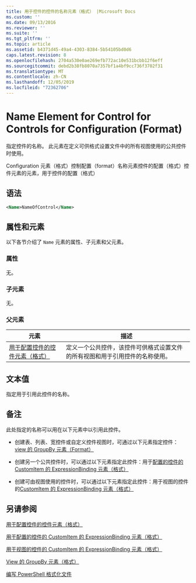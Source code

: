 ```yaml
---
title: 用于控件的控件的名称元素（格式） |Microsoft Docs
ms.custom: ''
ms.date: 09/13/2016
ms.reviewer: ''
ms.suite: ''
ms.tgt_pltfrm: ''
ms.topic: article
ms.assetid: b4371d45-49a4-4303-8384-5b54105bd0d6
caps.latest.revision: 8
ms.openlocfilehash: 2704a530e0ae269efb772ac10e531bcbb12f6eff
ms.sourcegitcommit: debd2b38fb8070a7357bf1a4bf9cc736f3702f31
ms.translationtype: MT
ms.contentlocale: zh-CN
ms.lasthandoff: 12/05/2019
ms.locfileid: "72362706"
---
```

# <a name="name-element-for-control-for-controls-for-configuration-format"></a>Name Element for Control for Controls for Configuration (Format)

指定控件的名称。 此元素在定义可供格式设置文件中的所有视图使用的公共控件时使用。

Configuration 元素（格式）控制配置（format）名称元素控件的配置（格式）控件元素的元素，用于控件的配置（格式）

## <a name="syntax"></a>语法

```xml
<Name>NameOfControl</Name>

```

## <a name="attributes-and-elements"></a>属性和元素

以下各节介绍了 `Name` 元素的属性、子元素和父元素。

### <a name="attributes"></a>属性

无。

### <a name="child-elements"></a>子元素

无。

### <a name="parent-elements"></a>父元素

|元素|描述|
|-------------|-----------------|
|[用于配置控件的控件元素（格式）](./control-element-for-controls-for-configuration-format.md)|定义一个公共控件，该控件可供格式设置文件的所有视图和用于引用控件的名称使用。|

## <a name="text-value"></a>文本值

指定用于引用此控件的名称。

## <a name="remarks"></a>备注

此处指定的名称可以用在以下元素中以引用此控件。

- 创建表、列表、宽控件或自定义控件视图时，可通过以下元素指定控件： [view 的 GroupBy 元素（Format）](./groupby-element-for-view-format.md)

- 创建另一个公共控件时，可以通过以下元素指定此控件：用于[配置的控件的 CustomItem 的 ExpressionBinding 元素（格式）](./expressionbinding-element-for-customitem-for-controls-for-configuration-format.md)

- 创建可由视图使用的控件时，可以通过以下元素指定此控件：用于视图的控件的[CustomItem 的 ExpressionBinding 元素（格式）](./expressionbinding-element-for-customitem-for-controls-for-view-format.md)

## <a name="see-also"></a>另请参阅

[用于配置控件的控件元素（格式）](./control-element-for-controls-for-configuration-format.md)

[用于配置的控件的 CustomItem 的 ExpressionBinding 元素（格式）](./expressionbinding-element-for-customitem-for-controls-for-configuration-format.md)

[用于视图的控件的 CustomItem 的 ExpressionBinding 元素（格式）](./expressionbinding-element-for-customitem-for-controls-for-view-format.md)

[View 的 GroupBy 元素（格式）](./groupby-element-for-view-format.md)

[编写 PowerShell 格式化文件](./writing-a-powershell-formatting-file.md)
